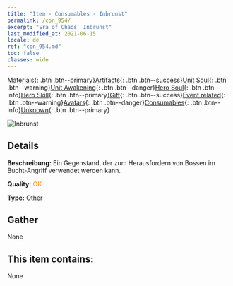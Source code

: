 ```yaml
---
title: "Item - Consumables - Inbrunst"
permalink: /con_954/
excerpt: "Era of Chaos  Inbrunst"
last_modified_at: 2021-06-15
locale: de
ref: "con_954.md"
toc: false
classes: wide
---
```

 [Materials](/ItemsDE/){: .btn .btn--primary}[Artifacts](/ItemsDE/Artifacts/){: .btn .btn--success}[Unit Soul](/ItemsDE/UnitSoul/){: .btn .btn--warning}[Unit Awakening](/ItemsDE/UnitAwakening/){: .btn .btn--danger}[Hero Soul](/ItemsDE/HeroSoul/){: .btn .btn--info}[Hero Skill](/ItemsDE/HeroSkill/){: .btn .btn--primary}[Gift](/ItemsDE/Gift/){: .btn .btn--success}[Event related](/ItemsDE/Events/){: .btn .btn--warning}[Avatars](/ItemsDE/Avatars/){: .btn .btn--danger}[Consumables](/ItemsDE/Consumables/){: .btn .btn--info}[Unknown](/ItemsDE/Unknown/){: .btn .btn--primary}

 ![Inbrunst](/images/t/i_40049.png)

## Details
 **Beschreibung:** Ein Gegenstand, der zum Herausfordern von Bossen im Bucht-Angriff verwendet werden kann.

 **Quality:** <span style="color: #FF8C00">OK</span>

 **Type:** Other

## Gather

  None

## This item contains:

  None

